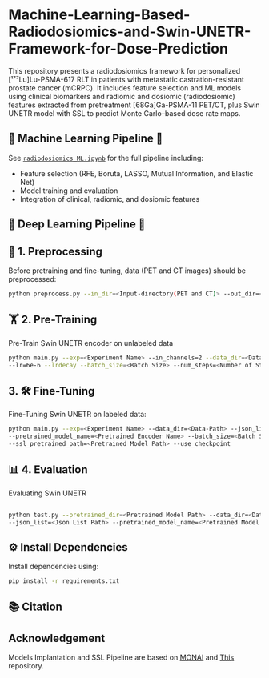 # Machine-Learning-Based-Radiodosiomics-and-Swin-UNETR-Framework-for-Dose-Prediction
This repository presents a radiodosiomics framework for personalized [¹⁷⁷Lu]Lu-PSMA-617 RLT in patients with metastatic castration-resistant prostate cancer (mCRPC). 
It includes feature selection and ML models using clinical biomarkers and radiomic and dosiomic (radiodosiomic) features extracted from pretreatment [68Ga]Ga-PSMA-11 PET/CT, plus Swin UNETR model with SSL to predict Monte Carlo–based dose rate maps.

## 🤖 Machine Learning Pipeline 🤖
See [`radiodosiomics_ML.ipynb`](./radiodosiomics_ML.ipynb) for the full pipeline including:
- Feature selection (RFE, Boruta, LASSO, Mutual Information, and Elastic Net)
- Model training and evaluation
- Integration of clinical, radiomic, and dosiomic features


## 🧠 Deep Learning Pipeline 🧠
## 🧹 1. Preprocessing
Before pretraining and fine-tuning, data (PET and CT images) should be preprocessed:
```bash
python preprocess.py --in_dir=<Input-directory(PET and CT)> --out_dir=<Output-directory>
```

## 🏋️ 2. Pre-Training
Pre-Train Swin UNETR encoder on unlabeled data
```bash
python main.py --exp=<Experiment Name> --in_channels=2 --data_dir=<Data-Path> --json_list=<Json List Path> \
--lr=6e-6 --lrdecay --batch_size=<Batch Size> --num_steps=<Number of Steps>
```

## 3. 🛠️ Fine-Tuning
Fine-Tuning Swin UNETR on labeled data:
```bash
python main.py --exp=<Experiment Name> --data_dir=<Data-Path> --json_list=<Json List Path> --in_channels=2 --out_channels=1 \
--pretrained_model_name=<Pretrained Encoder Name> --batch_size=<Batch Size> --max_epochs=<Epochs> --use_ssl_pretrained \
--ssl_pretrained_path=<Pretrained Model Path> --use_checkpoint
```

## 📊 4. Evaluation
Evaluating Swin UNETR
```bash

python test.py --pretrained_dir=<Pretrained Model Path> --data_dir=<Data-Path> --exp_name=<Experiment Name> \
--json_list=<Json List Path> --pretrained_model_name=<Pretrained Model Name> --save
```


## ⚙️ Install Dependencies
Install dependencies using:
```bash
pip install -r requirements.txt
```
## 📚 Citation


## Acknowledgement
Models Implantation and SSL Pipeline are based on [MONAI](https://github.com/Project-MONAI/MONAI) and [This](https://github.com/Project-MONAI/research-contributions/tree/main/SwinUNETR) repository.
